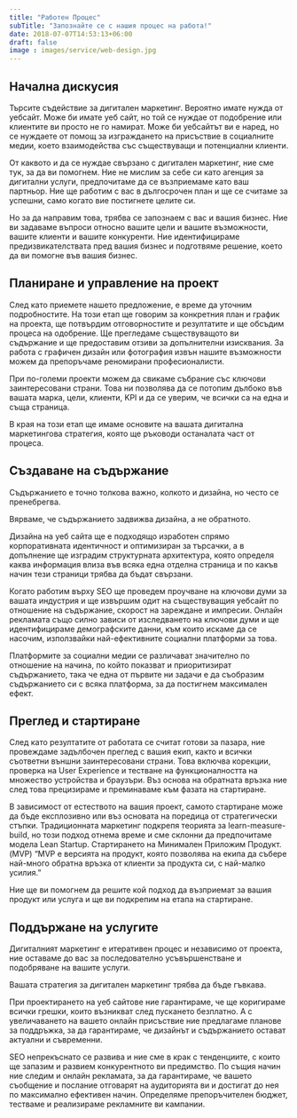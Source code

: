 ```yaml
---
title: "Работен Процес"
subTitle: "Запознайте се с нашия процес на работа!"
date: 2018-07-07T14:53:13+06:00
draft: false
image : images/service/web-design.jpg
---
```


## Начална дискусия

Търсите съдействие за дигитален маркетинг. Вероятно имате нужда от уебсайт. Може би имате уеб сайт, но той се нуждае от подобрение или клиентите ви просто не го намират. Може би уебсайтът ви е наред, но се нуждаете от помощ за изграждането на присъствие в социалните медии, което взаимодейства със съществуващи и потенциални клиенти.

От каквото и да се нуждае свързано с дигитален маркетинг, ние сме тук, за да ви помогнем. Ние не мислим за себе си като агенция за дигитални услуги, предпочитаме да се възприемаме като ваш партньор. Ние ще работим с вас в дългосрочен план и ще се считаме за успешни, само когато  вие постигнете целите си.

Но за да направим това, трябва се запознаем с вас и вашия бизнес. Ние ви задаваме въпроси относно вашите цели и вашите възможности, вашите клиенти и вашите конкуренти. Ние идентифицираме предизвикателствата пред вашия бизнес и подготвяме решение, което да ви помогне във вашия бизнес.


## Планиране и управление на проект

След като приемете нашето предложение, е време да уточним подробностите. На този етап ще говорим за конкретния план и график на проекта, ще потвърдим отговорностите и резултатите и ще обсъдим процеса на одобрение. Ще прегледаме съществуващото ви съдържание и ще предоставим отзиви за допълнителни изисквания. За работа с графичен дизайн или фотография извън нашите възможности можем да препоръчаме реномирани професионалисти.

При по-големи проекти можем да свикаме събрание със ключови заинтересовани страни. Това ни позволява да се потопим дълбоко във вашата марка, цели, клиенти, KPI и да се уверим, че всички са на една и съща страница.

В края на този етап ще имаме основите на вашата дигитална маркетингова стратегия, която ще ръководи останалата част от процеса.


## Създаване на съдържание

Съдържанието е точно толкова важно, колкото и дизайна, но често се пренебрегва. 

Вярваме, че съдържанието задвижва дизайна, а не обратното.

Дизайна на уеб сайта ще е подходящо изработен спрямо корпоративната идентичност и оптимизиран за търсачки, а в допълнение ще изградим структурната архитектура, която определя каква информация влиза във всяка една отделна страница и по какъв начин тези страници трябва да бъдат свързани.

Когато работим върху SEO ще проведем проучване на ключови думи за вашата индустрия и ще извършим одит на съществуващия уебсайт по отношение на съдържание, скорост на зареждане и импресии. Онлайн рекламата също силно зависи от изследването на ключови думи и ще идентифицираме демографските данни, към които искаме да се насочим, използвайки най-ефективните социални платформи за това.

Платформите за социални медии се различават значително по отношение на начина, по който показват и приоритизират съдържанието, така че една от първите ни задачи е да съобразим съдържанието си с всяка платформа, за да постигнем максимален ефект.



## Преглед и стартиране

След като резултатите от работата се считат готови за пазара, ние провеждаме задълбочен преглед с вашия екип, както и всички съответни външни заинтересовани страни. Това включва корекции, проверка на User Experience и тестване на функционалността на множество устройства и браузъри. Въз основа на обратната връзка ние след това прецизираме и преминаваме към фазата на стартиране.

В зависимост от естеството на вашия проект, самото стартиране може да бъде експлозивно или въз основата на поредица от стратегически стъпки. Традиционната маркетинг подкрепя теорията за learn-measure-build, но този подход отнема време и сме склонни да предпочитаме модела Lean Startup. Стартирането на Минимален Приложим Продукт. (MVP) “MVP е версията на продукт, която позволява на екипа да събере най-много обратна връзка от клиенти за продукта си, с най-малко усилия.” 

Ние ще ви помогнем да решите кой подход да възприемат за вашия продукт или услуга и ще ви подкрепим на етапа на стартиране.




## Поддържане на услугите

Дигиталният маркетинг е итеративен процес и независимо от проекта, ние оставаме до вас за последователно усъвършенстване и подобряване на вашите услуги.

Вашата стратегия за дигитален маркетинг трябва да бъде гъвкава. 

При проектирането на уеб сайтове ние гарантираме, че ще коригираме всички грешки, които възникват след пускането безплатно. А с увеличаването на вашето онлайн присъствие ние предлагаме планове за поддръжка, за да гарантираме, че дизайнът и съдържанието остават актуални и съвременни.

SEO непрекъснато се развива и ние сме в крак с тенденциите, с които ще запазим и развием конкурентното ви предимство. По същия начин ние следим и онлайн рекламата, за да гарантираме, че вашето съобщение и послание отговарят на аудиторията ви и достигат до нея по максимално ефективен начин. Определяме препоръчителен бюджет, тестваме и реализираме рекламните ви кампании.



